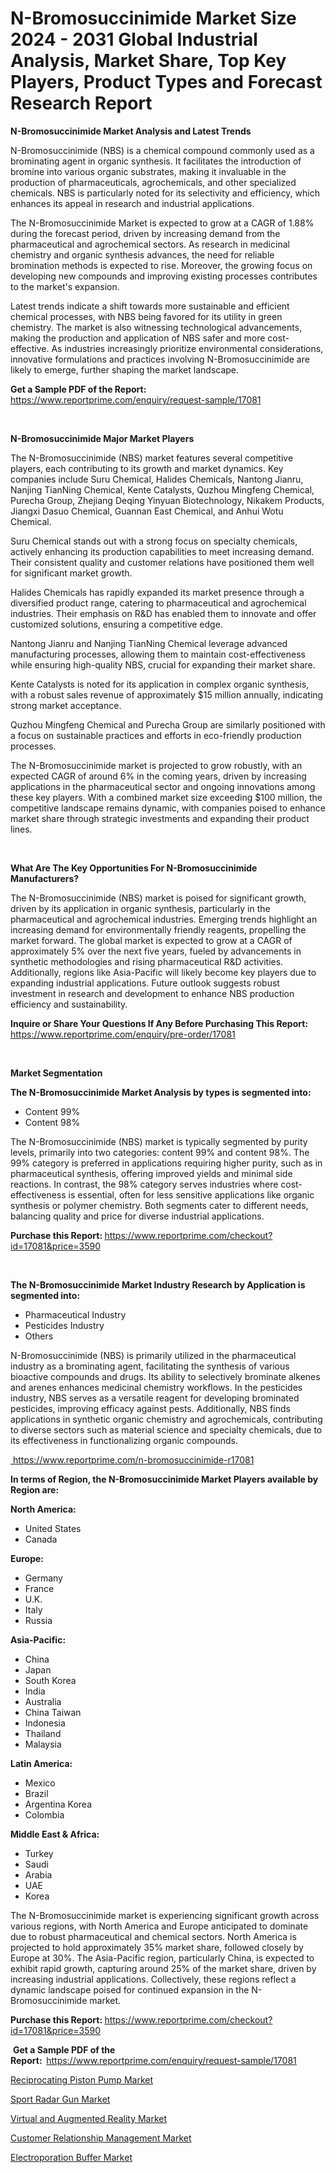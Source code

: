 <p><h1>N-Bromosuccinimide Market Size 2024 - 2031 Global Industrial Analysis, Market Share, Top Key Players, Product Types and Forecast Research Report</h1></p><p><strong>N-Bromosuccinimide Market Analysis and Latest Trends</strong></p>
<p><p>N-Bromosuccinimide (NBS) is a chemical compound commonly used as a brominating agent in organic synthesis. It facilitates the introduction of bromine into various organic substrates, making it invaluable in the production of pharmaceuticals, agrochemicals, and other specialized chemicals. NBS is particularly noted for its selectivity and efficiency, which enhances its appeal in research and industrial applications.</p><p>The N-Bromosuccinimide Market is expected to grow at a CAGR of 1.88% during the forecast period, driven by increasing demand from the pharmaceutical and agrochemical sectors. As research in medicinal chemistry and organic synthesis advances, the need for reliable bromination methods is expected to rise. Moreover, the growing focus on developing new compounds and improving existing processes contributes to the market's expansion.</p><p>Latest trends indicate a shift towards more sustainable and efficient chemical processes, with NBS being favored for its utility in green chemistry. The market is also witnessing technological advancements, making the production and application of NBS safer and more cost-effective. As industries increasingly prioritize environmental considerations, innovative formulations and practices involving N-Bromosuccinimide are likely to emerge, further shaping the market landscape.</p></p>
<p><strong>Get a Sample PDF of the Report:&nbsp;</strong> <a href="https://www.reportprime.com/enquiry/request-sample/17081?utm_campaign=1131&utm_medium=2&utm_source=Github&utm_content=ia&utm_term=24112024&utm_id=n-bromosuccinimide">https://www.reportprime.com/enquiry/request-sample/17081</a></p>
<p>&nbsp;</p>
<p><strong>N-Bromosuccinimide Major Market Players</strong></p>
<p><p>The N-Bromosuccinimide (NBS) market features several competitive players, each contributing to its growth and market dynamics. Key companies include Suru Chemical, Halides Chemicals, Nantong Jianru, Nanjing TianNing Chemical, Kente Catalysts, Quzhou Mingfeng Chemical, Purecha Group, Zhejiang Deqing Yinyuan Biotechnology, Nikakem Products, Jiangxi Dasuo Chemical, Guannan East Chemical, and Anhui Wotu Chemical.</p><p>Suru Chemical stands out with a strong focus on specialty chemicals, actively enhancing its production capabilities to meet increasing demand. Their consistent quality and customer relations have positioned them well for significant market growth.</p><p>Halides Chemicals has rapidly expanded its market presence through a diversified product range, catering to pharmaceutical and agrochemical industries. Their emphasis on R&D has enabled them to innovate and offer customized solutions, ensuring a competitive edge.</p><p>Nantong Jianru and Nanjing TianNing Chemical leverage advanced manufacturing processes, allowing them to maintain cost-effectiveness while ensuring high-quality NBS, crucial for expanding their market share.</p><p>Kente Catalysts is noted for its application in complex organic synthesis, with a robust sales revenue of approximately $15 million annually, indicating strong market acceptance.</p><p>Quzhou Mingfeng Chemical and Purecha Group are similarly positioned with a focus on sustainable practices and efforts in eco-friendly production processes.</p><p>The N-Bromosuccinimide market is projected to grow robustly, with an expected CAGR of around 6% in the coming years, driven by increasing applications in the pharmaceutical sector and ongoing innovations among these key players. With a combined market size exceeding $100 million, the competitive landscape remains dynamic, with companies poised to enhance market share through strategic investments and expanding their product lines.</p></p>
<p>&nbsp;</p>
<p><strong>What Are The Key Opportunities For N-Bromosuccinimide Manufacturers?</strong></p>
<p><p>The N-Bromosuccinimide (NBS) market is poised for significant growth, driven by its application in organic synthesis, particularly in the pharmaceutical and agrochemical industries. Emerging trends highlight an increasing demand for environmentally friendly reagents, propelling the market forward. The global market is expected to grow at a CAGR of approximately 5% over the next five years, fueled by advancements in synthetic methodologies and rising pharmaceutical R&D activities. Additionally, regions like Asia-Pacific will likely become key players due to expanding industrial applications. Future outlook suggests robust investment in research and development to enhance NBS production efficiency and sustainability.</p></p>
<p><strong>Inquire or Share Your Questions If Any Before Purchasing This Report:</strong> <a href="https://www.reportprime.com/enquiry/pre-order/17081?utm_campaign=1131&utm_medium=2&utm_source=Github&utm_content=ia&utm_term=24112024&utm_id=n-bromosuccinimide">https://www.reportprime.com/enquiry/pre-order/17081</a></p>
<p>&nbsp;</p>
<p><strong>Market Segmentation</strong></p>
<p><strong>The N-Bromosuccinimide Market Analysis by types is segmented into:</strong></p>
<p><ul><li>Content 99%</li><li>Content 98%</li></ul></p>
<p><p>The N-Bromosuccinimide (NBS) market is typically segmented by purity levels, primarily into two categories: content 99% and content 98%. The 99% category is preferred in applications requiring higher purity, such as in pharmaceutical synthesis, offering improved yields and minimal side reactions. In contrast, the 98% category serves industries where cost-effectiveness is essential, often for less sensitive applications like organic synthesis or polymer chemistry. Both segments cater to different needs, balancing quality and price for diverse industrial applications.</p></p>
<p><strong>Purchase this Report:&nbsp;</strong><a href="https://www.reportprime.com/checkout?id=17081&price=3590&utm_campaign=1131&utm_medium=2&utm_source=Github&utm_content=ia&utm_term=24112024&utm_id=n-bromosuccinimide">https://www.reportprime.com/checkout?id=17081&price=3590</a></p>
<p>&nbsp;</p>
<p><strong>The N-Bromosuccinimide Market Industry Research by Application is segmented into:</strong></p>
<p><ul><li>Pharmaceutical Industry</li><li>Pesticides Industry</li><li>Others</li></ul></p>
<p><p>N-Bromosuccinimide (NBS) is primarily utilized in the pharmaceutical industry as a brominating agent, facilitating the synthesis of various bioactive compounds and drugs. Its ability to selectively brominate alkenes and arenes enhances medicinal chemistry workflows. In the pesticides industry, NBS serves as a versatile reagent for developing brominated pesticides, improving efficacy against pests. Additionally, NBS finds applications in synthetic organic chemistry and agrochemicals, contributing to diverse sectors such as material science and specialty chemicals, due to its effectiveness in functionalizing organic compounds.</p></p>
<p><a href="https://www.reportprime.com/n-bromosuccinimide-r17081?utm_campaign=1131&utm_medium=2&utm_source=Github&utm_content=ia&utm_term=24112024&utm_id=n-bromosuccinimide">&nbsp;https://www.reportprime.com/n-bromosuccinimide-r17081</a></p>
<p><strong>In terms of Region, the N-Bromosuccinimide Market Players available by Region are:</strong></p>
<p>
    <p> <strong> North America: </strong>
        <ul>
            <li>United States</li>
            <li>Canada</li>
        </ul>
        </p> 
    <p> <strong> Europe: </strong>
        <ul>
            <li>Germany</li>
            <li>France</li>
            <li>U.K.</li>
            <li>Italy</li>
            <li>Russia</li>
        </ul>
        </p> 
    <p> <strong> Asia-Pacific: </strong>
        <ul>
            <li>China</li>
            <li>Japan</li>
            <li>South Korea</li>
            <li>India</li>
            <li>Australia</li>
            <li>China Taiwan</li>
            <li>Indonesia</li>
            <li>Thailand</li>
            <li>Malaysia</li>
        </ul>
        </p> 
    <p> <strong> Latin America: </strong>
        <ul>
            <li>Mexico</li>
            <li>Brazil</li>
            <li>Argentina Korea</li>
            <li>Colombia</li>
        </ul>
        </p> 
    <p> <strong> Middle East & Africa: </strong>
        <ul>
            <li>Turkey</li>
            <li>Saudi</li>
            <li>Arabia</li>
            <li>UAE</li>
            <li>Korea</li>
        </ul>
    </p>
    </p>
<p><p>The N-Bromosuccinimide market is experiencing significant growth across various regions, with North America and Europe anticipated to dominate due to robust pharmaceutical and chemical sectors. North America is projected to hold approximately 35% market share, followed closely by Europe at 30%. The Asia-Pacific region, particularly China, is expected to exhibit rapid growth, capturing around 25% of the market share, driven by increasing industrial applications. Collectively, these regions reflect a dynamic landscape poised for continued expansion in the N-Bromosuccinimide market.</p></p>
<p><strong>Purchase this Report: </strong><a href="https://www.reportprime.com/checkout?id=17081&price=3590&utm_campaign=1131&utm_medium=2&utm_source=Github&utm_content=ia&utm_term=24112024&utm_id=n-bromosuccinimide">https://www.reportprime.com/checkout?id=17081&price=3590</a></p>
<p>&nbsp;<strong>Get a Sample PDF of the Report:&nbsp;&nbsp;</strong><a href="https://www.reportprime.com/enquiry/request-sample/17081?utm_campaign=1131&utm_medium=2&utm_source=Github&utm_content=ia&utm_term=24112024&utm_id=n-bromosuccinimide">https://www.reportprime.com/enquiry/request-sample/17081</a></p>
<p><strong></strong></p>
<p><p><a href="https://www.linkedin.com/pulse/reciprocating-piston-pump-market-forecast-2024-2031-anticipating-vdlgc?utm_campaign=1131&utm_medium=2&utm_source=Github&utm_content=ia&utm_term=24112024&utm_id=n-bromosuccinimide">Reciprocating Piston Pump Market</a></p><p><a href="https://www.linkedin.com/pulse/exploring-sport-radar-gun-market-dynamics-global-trends-future-9bojc?utm_campaign=1131&utm_medium=2&utm_source=Github&utm_content=ia&utm_term=24112024&utm_id=n-bromosuccinimide">Sport Radar Gun Market</a></p><p><a href="https://issuu.com/reportprime-2/docs/virtual-and-augmented-reality-marke_d595cb2fe1f0f3?utm_campaign=1131&utm_medium=2&utm_source=Github&utm_content=ia&utm_term=24112024&utm_id=n-bromosuccinimide">Virtual and Augmented Reality Market</a></p><p><a href="https://issuu.com/reportprime-2/docs/customer-relationship-management-ma_03d4f6a99eaeaa?utm_campaign=1131&utm_medium=2&utm_source=Github&utm_content=ia&utm_term=24112024&utm_id=n-bromosuccinimide">Customer Relationship Management Market</a></p><p><a href="https://www.linkedin.com/pulse/strategic-forecast-electroporation-buffer-market-growth-trends-01wxe?utm_campaign=1131&utm_medium=2&utm_source=Github&utm_content=ia&utm_term=24112024&utm_id=n-bromosuccinimide">Electroporation Buffer Market</a></p></p>